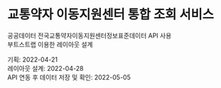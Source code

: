 # 교통약자 이동지원센터 통합 조회 서비스

공공데이터
전국교통약자이동지원센터정보표준데이터 API 사용  
부트스트랩 이용한 레이아웃 설계


기획: 2022-04-21  
레이아웃 설계: 2022-04-28  
API 연동 후 데이터 저장 및 확인: 2022-05-05  

